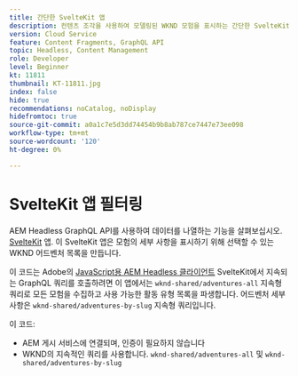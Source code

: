 ```yaml
---
title: 간단한 SvelteKit 앱
description: 컨텐츠 조각을 사용하여 모델링된 WKND 모험을 표시하는 간단한 SvelteKit 앱입니다.
version: Cloud Service
feature: Content Fragments, GraphQL API
topic: Headless, Content Management
role: Developer
level: Beginner
kt: 11811
thumbnail: KT-11811.jpg
index: false
hide: true
recommendations: noCatalog, noDisplay
hidefromtoc: true
source-git-commit: a0a1c7e5d3dd74454b9b8ab787ce7447e73ee098
workflow-type: tm+mt
source-wordcount: '120'
ht-degree: 0%

---
```



# SvelteKit 앱 필터링

AEM Headless GraphQL API를 사용하여 데이터를 나열하는 기능을 살펴보십시오. [SvelteKit](https://kit.svelte.dev/) 앱. 이 SvelteKit 앱은 모험의 세부 사항을 표시하기 위해 선택할 수 있는 WKND 어드벤처 목록을 만듭니다.

이 코드는 Adobe의 [JavaScript용 AEM Headless 클라이언트](https://github.com/adobe/aem-headless-client-js/blob/main/api-reference.md) SvelteKit에서 지속되는 GraphQL 쿼리를 호출하려면 이 앱에서는 `wknd-shared/adventures-all` 지속형 쿼리로 모든 모험을 수집하고 사용 가능한 활동 유형 목록을 파생합니다. 어드벤처 세부 사항은 `wknd-shared/adventures-by-slug` 지속형 쿼리입니다.

이 코드:

+ AEM 게시 서비스에 연결되며, 인증이 필요하지 않습니다
+ WKND의 지속적인 쿼리를 사용합니다. `wknd-shared/adventures-all` 및 `wknd-shared/adventures-by-slug`
